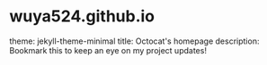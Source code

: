 # wuya524.github.io
theme: jekyll-theme-minimal
title: Octocat's homepage
description: Bookmark this to keep an eye on my project updates!
